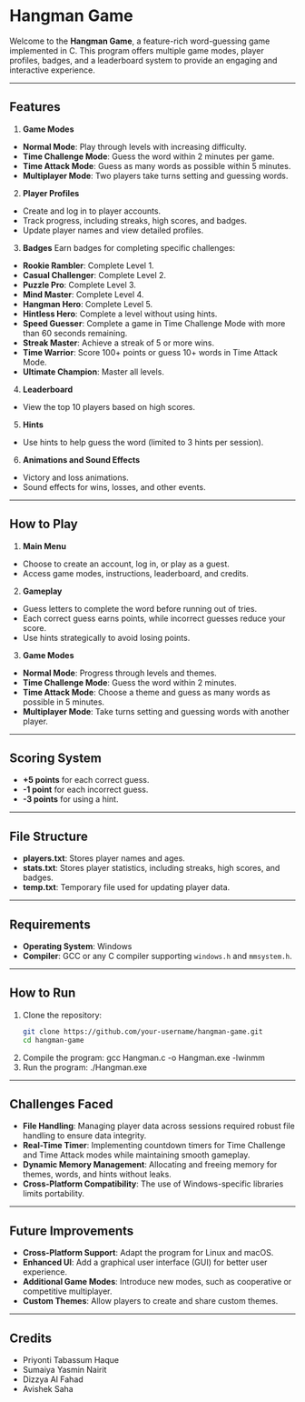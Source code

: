 # Hangman Game

Welcome to the **Hangman Game**, a feature-rich word-guessing game implemented in C. This program offers multiple game modes, player profiles, badges, and a leaderboard system to provide an engaging and interactive experience.

---

## Features

1. **Game Modes**
- **Normal Mode**: Play through levels with increasing difficulty.
- **Time Challenge Mode**: Guess the word within 2 minutes per game.
- **Time Attack Mode**: Guess as many words as possible within 5 minutes.
- **Multiplayer Mode**: Two players take turns setting and guessing words.

2. **Player Profiles**
- Create and log in to player accounts.
- Track progress, including streaks, high scores, and badges.
- Update player names and view detailed profiles.

3. **Badges**
Earn badges for completing specific challenges:
- **Rookie Rambler**: Complete Level 1.
- **Casual Challenger**: Complete Level 2.
- **Puzzle Pro**: Complete Level 3.
- **Mind Master**: Complete Level 4.
- **Hangman Hero**: Complete Level 5.
- **Hintless Hero**: Complete a level without using hints.
- **Speed Guesser**: Complete a game in Time Challenge Mode with more than 60 seconds remaining.
- **Streak Master**: Achieve a streak of 5 or more wins.
- **Time Warrior**: Score 100+ points or guess 10+ words in Time Attack Mode.
- **Ultimate Champion**: Master all levels.

4. **Leaderboard**
- View the top 10 players based on high scores.

5. **Hints**
- Use hints to help guess the word (limited to 3 hints per session).

6. **Animations and Sound Effects**
- Victory and loss animations.
- Sound effects for wins, losses, and other events.

---

## How to Play

1. **Main Menu**
- Choose to create an account, log in, or play as a guest.
- Access game modes, instructions, leaderboard, and credits.

2. **Gameplay**
- Guess letters to complete the word before running out of tries.
- Each correct guess earns points, while incorrect guesses reduce your score.
- Use hints strategically to avoid losing points.

3. **Game Modes**
- **Normal Mode**: Progress through levels and themes.
- **Time Challenge Mode**: Guess the word within 2 minutes.
- **Time Attack Mode**: Choose a theme and guess as many words as possible in 5 minutes.
- **Multiplayer Mode**: Take turns setting and guessing words with another player.

---

## Scoring System

- **+5 points** for each correct guess.
- **-1 point** for each incorrect guess.
- **-3 points** for using a hint.

---

## File Structure

- **players.txt**: Stores player names and ages.
- **stats.txt**: Stores player statistics, including streaks, high scores, and badges.
- **temp.txt**: Temporary file used for updating player data.

---

## Requirements

- **Operating System**: Windows
- **Compiler**: GCC or any C compiler supporting `windows.h` and `mmsystem.h`.

---

## How to Run

1. Clone the repository:
   ```bash
   git clone https://github.com/your-username/hangman-game.git
   cd hangman-game
2. Compile the program: gcc Hangman.c -o Hangman.exe -lwinmm
3. Run the program: ./Hangman.exe

---

## Challenges Faced

- **File Handling**: Managing player data across sessions required robust file handling to ensure data integrity.
- **Real-Time Timer**: Implementing countdown timers for Time Challenge and Time Attack modes while maintaining smooth gameplay.
- **Dynamic Memory Management**: Allocating and freeing memory for themes, words, and hints without leaks.
- **Cross-Platform Compatibility**: The use of Windows-specific libraries limits portability.

---

## Future Improvements

- **Cross-Platform Support**: Adapt the program for Linux and macOS.
- **Enhanced UI**: Add a graphical user interface (GUI) for better user experience.
- **Additional Game Modes**: Introduce new modes, such as cooperative or competitive multiplayer.
- **Custom Themes**: Allow players to create and share custom themes.

---

## Credits
- Priyonti Tabassum Haque
- Sumaiya Yasmin Nairit
- Dizzya Al Fahad
- Avishek Saha
